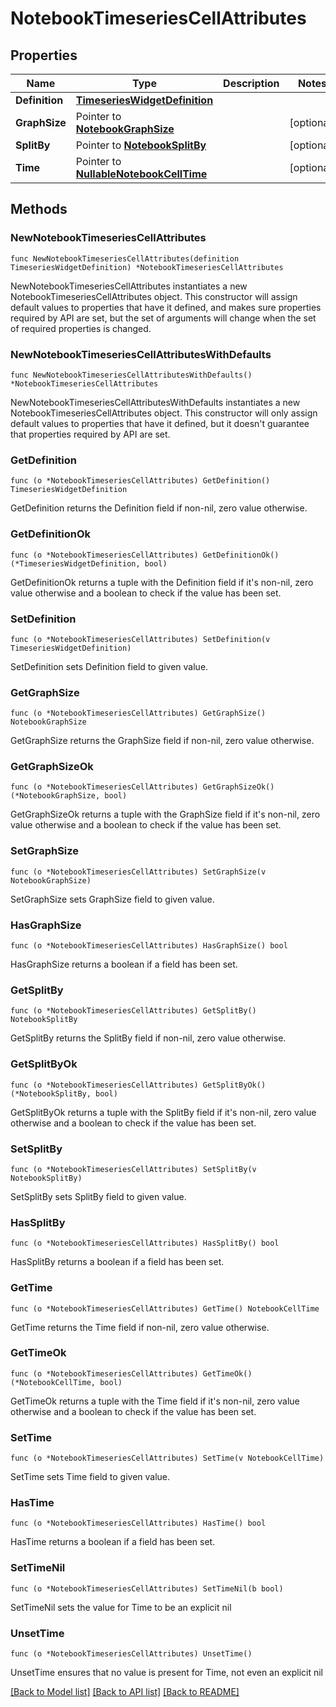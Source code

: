 # NotebookTimeseriesCellAttributes

## Properties

| Name           | Type                                                            | Description | Notes      |
| -------------- | --------------------------------------------------------------- | ----------- | ---------- |
| **Definition** | [**TimeseriesWidgetDefinition**](TimeseriesWidgetDefinition.md) |             |
| **GraphSize**  | Pointer to [**NotebookGraphSize**](NotebookGraphSize.md)        |             | [optional] |
| **SplitBy**    | Pointer to [**NotebookSplitBy**](NotebookSplitBy.md)            |             | [optional] |
| **Time**       | Pointer to [**NullableNotebookCellTime**](NotebookCellTime.md)  |             | [optional] |

## Methods

### NewNotebookTimeseriesCellAttributes

`func NewNotebookTimeseriesCellAttributes(definition TimeseriesWidgetDefinition) *NotebookTimeseriesCellAttributes`

NewNotebookTimeseriesCellAttributes instantiates a new NotebookTimeseriesCellAttributes object.
This constructor will assign default values to properties that have it defined,
and makes sure properties required by API are set, but the set of arguments
will change when the set of required properties is changed.

### NewNotebookTimeseriesCellAttributesWithDefaults

`func NewNotebookTimeseriesCellAttributesWithDefaults() *NotebookTimeseriesCellAttributes`

NewNotebookTimeseriesCellAttributesWithDefaults instantiates a new NotebookTimeseriesCellAttributes object.
This constructor will only assign default values to properties that have it defined,
but it doesn't guarantee that properties required by API are set.

### GetDefinition

`func (o *NotebookTimeseriesCellAttributes) GetDefinition() TimeseriesWidgetDefinition`

GetDefinition returns the Definition field if non-nil, zero value otherwise.

### GetDefinitionOk

`func (o *NotebookTimeseriesCellAttributes) GetDefinitionOk() (*TimeseriesWidgetDefinition, bool)`

GetDefinitionOk returns a tuple with the Definition field if it's non-nil, zero value otherwise
and a boolean to check if the value has been set.

### SetDefinition

`func (o *NotebookTimeseriesCellAttributes) SetDefinition(v TimeseriesWidgetDefinition)`

SetDefinition sets Definition field to given value.

### GetGraphSize

`func (o *NotebookTimeseriesCellAttributes) GetGraphSize() NotebookGraphSize`

GetGraphSize returns the GraphSize field if non-nil, zero value otherwise.

### GetGraphSizeOk

`func (o *NotebookTimeseriesCellAttributes) GetGraphSizeOk() (*NotebookGraphSize, bool)`

GetGraphSizeOk returns a tuple with the GraphSize field if it's non-nil, zero value otherwise
and a boolean to check if the value has been set.

### SetGraphSize

`func (o *NotebookTimeseriesCellAttributes) SetGraphSize(v NotebookGraphSize)`

SetGraphSize sets GraphSize field to given value.

### HasGraphSize

`func (o *NotebookTimeseriesCellAttributes) HasGraphSize() bool`

HasGraphSize returns a boolean if a field has been set.

### GetSplitBy

`func (o *NotebookTimeseriesCellAttributes) GetSplitBy() NotebookSplitBy`

GetSplitBy returns the SplitBy field if non-nil, zero value otherwise.

### GetSplitByOk

`func (o *NotebookTimeseriesCellAttributes) GetSplitByOk() (*NotebookSplitBy, bool)`

GetSplitByOk returns a tuple with the SplitBy field if it's non-nil, zero value otherwise
and a boolean to check if the value has been set.

### SetSplitBy

`func (o *NotebookTimeseriesCellAttributes) SetSplitBy(v NotebookSplitBy)`

SetSplitBy sets SplitBy field to given value.

### HasSplitBy

`func (o *NotebookTimeseriesCellAttributes) HasSplitBy() bool`

HasSplitBy returns a boolean if a field has been set.

### GetTime

`func (o *NotebookTimeseriesCellAttributes) GetTime() NotebookCellTime`

GetTime returns the Time field if non-nil, zero value otherwise.

### GetTimeOk

`func (o *NotebookTimeseriesCellAttributes) GetTimeOk() (*NotebookCellTime, bool)`

GetTimeOk returns a tuple with the Time field if it's non-nil, zero value otherwise
and a boolean to check if the value has been set.

### SetTime

`func (o *NotebookTimeseriesCellAttributes) SetTime(v NotebookCellTime)`

SetTime sets Time field to given value.

### HasTime

`func (o *NotebookTimeseriesCellAttributes) HasTime() bool`

HasTime returns a boolean if a field has been set.

### SetTimeNil

`func (o *NotebookTimeseriesCellAttributes) SetTimeNil(b bool)`

SetTimeNil sets the value for Time to be an explicit nil

### UnsetTime

`func (o *NotebookTimeseriesCellAttributes) UnsetTime()`

UnsetTime ensures that no value is present for Time, not even an explicit nil

[[Back to Model list]](../README.md#documentation-for-models) [[Back to API list]](../README.md#documentation-for-api-endpoints) [[Back to README]](../README.md)
